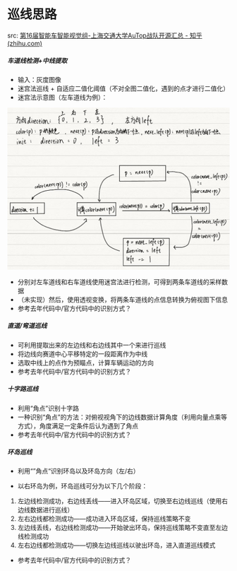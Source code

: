 # 巡线思路

src: [第16届智能车智能视觉组-上海交通大学AuTop战队开源汇总 - 知乎 (zhihu.com)](https://zhuanlan.zhihu.com/p/391252945)



##### 车道线检测+中线提取

* 输入：灰度图像
* 迷宫法巡线 + 自适应二值化阈值（不对全图二值化，遇到的点才进行二值化）
* 迷宫法示意图（左车道线为例）：

<img src="res/lane-detect-desc.jpg" style="zoom: 50%;" />

* 分别对左车道线和右车道线使用迷宫法进行检测，可得到两条车道线的采样数据
* （未实现）然后，使用透视变换，将两条车道线的点信息转换为俯视图下信息
* 参考去年代码中/官方代码中的识别方式？



##### 直道/弯道巡线

* 可利用提取出来的左边线和右边线其中一个来进行巡线
* 将边线向赛道中心平移特定的一段距离作为中线
* 选取中线上的点作为预瞄点，计算车辆运动的方向
* 参考去年代码中/官方代码中的识别方式？



##### 十字路巡线

* 利用“角点”识别十字路
* 一种识别“角点”的方法：对俯视视角下的边线数据计算角度（利用向量点乘等方式），角度满足一定条件后认为遇到了角点
* 参考去年代码中/官方代码中的识别方式？



##### 环岛巡线

* 利用“”角点“识别环岛以及环岛方向（左/右）

* 以右环岛为例，环岛巡线可分为以下几个阶段：

1. 左边线检测成功，右边线丢线——进入环岛区域，切换至右边线巡线（使用右边线数据进行巡线）
2. 左右边线都检测成功——成功进入环岛区域，保持巡线策略不变
3. 左边线丢线，右边线检测成功——开始驶出环岛，保持巡线策略不变直至左边线检测成功
4. 左右边线都检测成功——切换左边线巡线以驶出环岛，进入直道巡线模式

* 参考去年代码中/官方代码中的识别方式？

